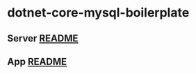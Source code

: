 # dotnet-core-mysql-boilerplate

## Server [README](/src/server/README.md)

## App [README](/src/app/README.md)

